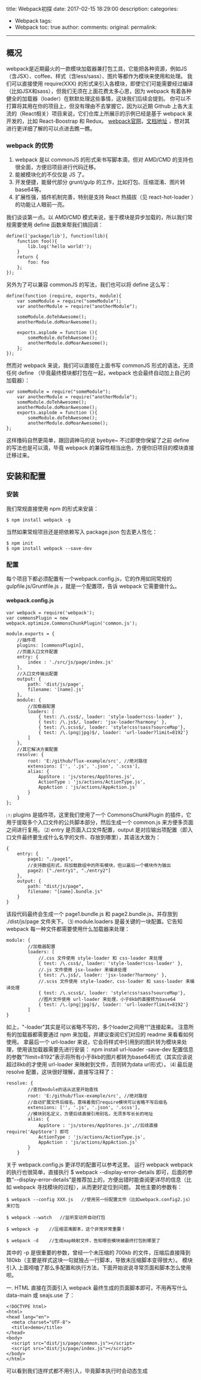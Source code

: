 title: Webpack初探
date: 2017-02-15 18:29:00
description: 
categories:
- Webpack
tags:
- Webpack
toc: true
author: 
comments:
original:
permalink: 
---
## 概况
webpack是近期最火的一款模块加载器兼打包工具，它能把各种资源，例如JS（含JSX）、coffee、样式（含less/sass）、图片等都作为模块来使用和处理。
我们可以直接使用 require(XXX) 的形式来引入各模块，即使它们可能需要经过编译（比如JSX和sass），但我们无须在上面花费太多心思，因为 webpack 有着各种健全的加载器（loader）在默默处理这些事情，这块我们后续会提到。
你可以不打算将其用在你的项目上，但没有理由不去掌握它，因为以近期 Github 上各大主流的（React相关）项目来说，它们仓库上所展示的示例已经是基于 webpack 来开发的，比如 React-Boostrap 和 Redux。
[webpack官网](http://webpack.github.io/)，[文档地址](http://webpack.github.io/docs/) ，想对其进行更详细了解的可以点进去瞧一瞧。

### webpack 的优势
1. webpack 是以 commonJS 的形式来书写脚本滴，但对 AMD/CMD 的支持也很全面，方便旧项目进行代码迁移。
1. 能被模块化的不仅仅是 JS 了。
1. 开发便捷，能替代部分 grunt/gulp 的工作，比如打包、压缩混淆、图片转base64等。
1. 扩展性强，插件机制完善，特别是支持 React 热插拔（见 react-hot-loader ）的功能让人眼前一亮。

<!-- more -->

我们谈谈第一点。以 AMD/CMD 模式来说，鉴于模块是异步加载的，所以我们常规需要使用 define 函数来帮我们搞回调：

```
define(['package/lib'], function(lib){
    function foo(){
        lib.log('hello world!');
    } 
    return {
        foo: foo
    };
});
```
另外为了可以兼容 commonJS 的写法，我们也可以将 define 这么写：

```
define(function (require, exports, module){
    var someModule = require("someModule");
    var anotherModule = require("anotherModule");    
 
    someModule.doTehAwesome();
    anotherModule.doMoarAwesome();
 
    exports.asplode = function (){
        someModule.doTehAwesome();
        anotherModule.doMoarAwesome();
    };
});
```

然而对 webpack 来说，我们可以直接在上面书写 commonJS 形式的语法，无须任何 define （毕竟最终模块都打包在一起，webpack 也会最终自动加上自己的加载器）：

```
var someModule = require("someModule");
    var anotherModule = require("anotherModule");    
    someModule.doTehAwesome();
    anotherModule.doMoarAwesome();
    exports.asplode = function (){
        someModule.doTehAwesome();
        anotherModule.doMoarAwesome();
};
```

这样撸码自然更简单，跟回调神马的说 byebye~
不过即使你保留了之前 define 的写法也是可以滴，毕竟 webpack 的兼容性相当出色，方便你旧项目的模块直接迁移过来。
## 安装和配置

### 安装
我们常规直接使用 npm 的形式来安装：
```
$ npm install webpack -g
```
当然如果常规项目还是把依赖写入 package.json 包去更人性化：
```
$ npm init
$ npm install webpack --save-dev
```
### 配置
每个项目下都必须配置有一个webpack.config.js，它的作用如同常规的 gulpfile.js/Gruntfile.js ，就是一个配置项，告诉 webpack 它需要做什么。
#### webpack.config.js
```
var webpack = require('webpack');
var commonsPlugin = new webpack.optimize.CommonsChunkPlugin('common.js');
 
module.exports = {
    //插件项
    plugins: [commonsPlugin],
    //页面入口文件配置
    entry: {
        index : './src/js/page/index.js'
    },
    //入口文件输出配置
    output: {
        path: 'dist/js/page',
        filename: '[name].js'
    },
    module: {
        //加载器配置
        loaders: [
            { test: /\.css$/, loader: 'style-loader!css-loader' },
            { test: /\.js$/, loader: 'jsx-loader?harmony' },
            { test: /\.scss$/, loader: 'style!css!sass?sourceMap'},
            { test: /\.(png|jpg)$/, loader: 'url-loader?limit=8192'}
        ]
    },
    //其它解决方案配置
    resolve: {
        root: 'E:/github/flux-example/src', //绝对路径
        extensions: ['', '.js', '.json', '.scss'],
        alias: {
            AppStore : 'js/stores/AppStores.js',
            ActionType : 'js/actions/ActionType.js',
            AppAction : 'js/actions/AppAction.js'
        }
    }
};
```
⑴ plugins 是插件项，这里我们使用了一个 CommonsChunkPlugin 的插件，它用于提取多个入口文件的公共脚本部分，然后生成一个 common.js 来方便多页面之间进行复用。
⑵ entry 是页面入口文件配置，output 是对应输出项配置（即入口文件最终要生成什么名字的文件、存放到哪里），其语法大致为：
```
{
    entry: {
        page1: "./page1",
        //支持数组形式，将加载数组中的所有模块，但以最后一个模块作为输出
        page2: ["./entry1", "./entry2"]
    },
    output: {
        path: "dist/js/page",
        filename: "[name].bundle.js"
    }
}
```
该段代码最终会生成一个 page1.bundle.js 和 page2.bundle.js，并存放到 ./dist/js/page 文件夹下。
⑶ module.loaders 是最关键的一块配置。它告知 webpack 每一种文件都需要使用什么加载器来处理：
```
module: {
        //加载器配置
        loaders: [
            //.css 文件使用 style-loader 和 css-loader 来处理
            { test: /\.css$/, loader: 'style-loader!css-loader' },
            //.js 文件使用 jsx-loader 来编译处理
            { test: /\.js$/, loader: 'jsx-loader?harmony' },
            //.scss 文件使用 style-loader、css-loader 和 sass-loader 来编译处理
            { test: /\.scss$/, loader: 'style!css!sass?sourceMap'},
            //图片文件使用 url-loader 来处理，小于8kb的直接转为base64
            { test: /\.(png|jpg)$/, loader: 'url-loader?limit=8192'}
        ]
}
```
如上，"-loader"其实是可以省略不写的，多个loader之间用“!”连接起来。
注意所有的加载器都需要通过 npm 来加载，并建议查阅它们对应的 readme 来看看如何使用。
拿最后一个 url-loader 来说，它会将样式中引用到的图片转为模块来处理，使用该加载器需要先进行安装：
npm install url-loader -save-dev
配置信息的参数“?limit=8192”表示将所有小于8kb的图片都转为base64形式（其实应该说超过8kb的才使用 url-loader 来映射到文件，否则转为data url形式）。
⑷ 最后是 resolve 配置，这块很好理解，直接写注释了：
```
resolve: {
        //查找module的话从这里开始查找
        root: 'E:/github/flux-example/src', //绝对路径
        //自动扩展文件后缀名，意味着我们require模块可以省略不写后缀名
        extensions: ['', '.js', '.json', '.scss'],
        //模块别名定义，方便后续直接引用别名，无须多写长长的地址
        alias: {
            AppStore : 'js/stores/AppStores.js',//后续直接 require('AppStore') 即可
            ActionType : 'js/actions/ActionType.js',
            AppAction : 'js/actions/AppAction.js'
        }
    }
```
关于 webpack.config.js 更详尽的配置可以参考这里。
运行 webpack
webpack 的执行也很简单，直接执行
$ webpack --display-error-details
即可，后面的参数“--display-error-details”是推荐加上的，方便出错时能查阅更详尽的信息（比如 webpack 寻找模块的过程），从而更好定位到问题。
其他主要的参数有：
```
$ webpack --config XXX.js   //使用另一份配置文件（比如webpack.config2.js）来打包
 
$ webpack --watch   //监听变动并自动打包
 
$ webpack -p    //压缩混淆脚本，这个非常非常重要！
 
$ webpack -d    //生成map映射文件，告知哪些模块被最终打包到哪里了
```
其中的 -p 是很重要的参数，曾经一个未压缩的 700kb 的文件，压缩后直接降到 180kb（主要是样式这块一句就独占一行脚本，导致未压缩脚本变得很大）。
模块引入
上面唠嗑了那么多配置和执行方法，下面开始说说寻常页面和脚本怎么使用呗。

一. HTML
直接在页面引入 webpack 最终生成的页面脚本即可，不用再写什么 data-main 或 seajs.use 了：
```
<!DOCTYPE html>
<html>
<head lang="en">
  <meta charset="UTF-8">
  <title>demo</title>
</head>
<body>
  <script src="dist/js/page/common.js"></script>
  <script src="dist/js/page/index.js"></script>
</body>
</html>
```
可以看到我们连样式都不用引入，毕竟脚本执行时会动态生成<style>并标签打到head里。

二. JS
各脚本模块可以直接使用 commonJS 来书写，并可以直接引入未经编译的模块，比如 JSX、sass、coffee等（只要你在 webpack.config.js 里配置好了对应的加载器）。
我们再看看编译前的页面入口文件（index.js）：
```
require('../../css/reset.scss'); //加载初始化样式
require('../../css/allComponent.scss'); //加载组件样式
var React = require('react');
var AppWrap = require('../component/AppWrap'); //加载组件
var createRedux = require('redux').createRedux;
var Provider = require('redux/react').Provider;
var stores = require('AppStore');
 
var redux = createRedux(stores);
 
var App = React.createClass({
    render: function() {
        return (
            <Provider redux={redux}>
                {function() { return <AppWrap />; }}
            </Provider>
        );
    }
});
 
React.render(
    <App />, document.body
);
```
一切就是这么简单么么哒~ 后续各种有的没的，webpack 都会帮你进行处理。
其他
至此我们已经基本上手了 webpack 的使用，下面是补充一些有用的技巧。

一. shimming
在 AMD/CMD 中，我们需要对不符合规范的模块（比如一些直接返回全局变量的插件）进行 shim 处理，这时候我们需要使用 exports-loader 来帮忙：
{ test: require.resolve("./src/js/tool/swipe.js"),  loader: "exports?swipe"}
之后在脚本中需要引用该模块的时候，这么简单地来使用就可以了：
require('./tool/swipe.js');
swipe(); 

二. 自定义公共模块提取
在文章开始我们使用了 CommonsChunkPlugin 插件来提取多个页面之间的公共模块，并将该模块打包为 common.js 。
但有时候我们希望能更加个性化一些，我们可以这样配置：
```
var CommonsChunkPlugin = require("webpack/lib/optimize/CommonsChunkPlugin");
module.exports = {
    entry: {
        p1: "./page1",
        p2: "./page2",
        p3: "./page3",
        ap1: "./admin/page1",
        ap2: "./admin/page2"
    },
    output: {
        filename: "[name].js"
    },
    plugins: [
        new CommonsChunkPlugin("admin-commons.js", ["ap1", "ap2"]),
        new CommonsChunkPlugin("commons.js", ["p1", "p2", "admin-commons.js"])
    ]
};
// <script>s required:
// page1.html: commons.js, p1.js
// page2.html: commons.js, p2.js
// page3.html: p3.js
// admin-page1.html: commons.js, admin-commons.js, ap1.js
// admin-page2.html: commons.js, admin-commons.js, ap2.js
```

三. 独立打包样式文件
有时候可能希望项目的样式能不要被打包到脚本中，而是独立出来作为.css，然后在页面中以<link>标签引入。这时候我们需要 extract-text-webpack-plugin 来帮忙：
```
var webpack = require('webpack');
    var commonsPlugin = new webpack.optimize.CommonsChunkPlugin('common.js');
    var ExtractTextPlugin = require("extract-text-webpack-plugin");
 
    module.exports = {
        plugins: [commonsPlugin, new ExtractTextPlugin("[name].css")],
        entry: {
        //...省略其它配置
```
最终 webpack 执行后会乖乖地把样式文件提取出来：

四. 使用CDN/远程文件
有时候我们希望某些模块走CDN并以<script>的形式挂载到页面上来加载，但又希望能在 webpack 的模块中使用上。
这时候我们可以在配置文件里使用 externals 属性来帮忙：
```
{
    externals: {
        // require("jquery") 是引用自外部模块的
        // 对应全局变量 jQuery
        "jquery": "jQuery"
    }
}
```
需要留意的是，得确保 CDN 文件必须在 webpack 打包文件引入之前先引入。
我们倒也可以使用 script.js 在脚本中来加载我们的模块：
```
var $script = require("scriptjs");
$script("//ajax.googleapis.com/ajax/libs/jquery/2.0.0/jquery.min.js", function() {
  $('body').html('It works!')
});
```

五. 与 grunt/gulp 配合
以 gulp 为示例，我们可以这样混搭：
```
gulp.task("webpack", function(callback) {
    // run webpack
    webpack({
        // configuration
    }, function(err, stats) {
        if(err) throw new gutil.PluginError("webpack", err);
        gutil.log("[webpack]", stats.toString({
            // output options
        }));
        callback();
    });
});
```
当然我们只需要把配置写到 webpack({ ... }) 中去即可，无须再写 webpack.config.js 了。
更多参照信息请参阅：grunt配置 / gulp配置 。

六. React 相关
⑴ 推荐使用 npm install react 的形式来安装并引用 React 模块，而不是直接使用编译后的 react.js，这样最终编译出来的 React 部分的脚本会减少 10-20 kb左右的大小。
⑵ react-hot-loader 是一款非常好用的 React 热插拔的加载插件，通过它可以实现修改-运行同步的效果，配合 webpack-dev-server 使用更佳！
基于 webpack 的入门指引就到这里，希望本文能对你有所帮助，你也可以参考下述的文章来入门：
webpack入门指谜
webpack-howto


[]()

[利用简洁的图片预加载组件提升h5移动页面的用户体验](http://www.cnblogs.com/lyzg/p/5264028.html)